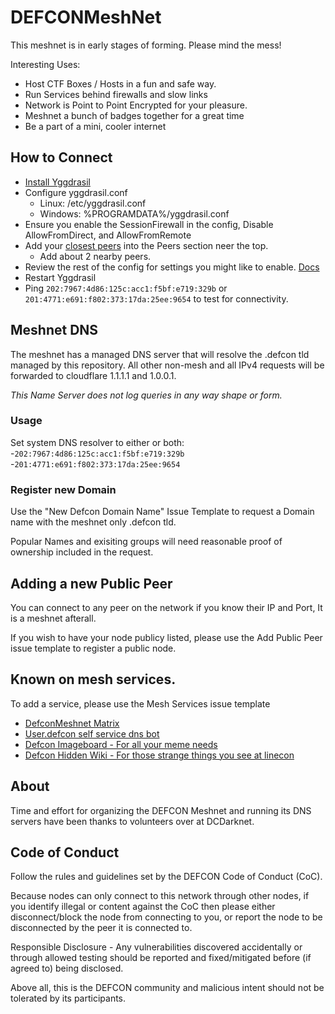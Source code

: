 # DEFCONMeshNet
This meshnet is in early stages of forming. Please mind the mess!

Interesting Uses:
- Host CTF Boxes / Hosts in a fun and safe way. 
- Run Services behind firewalls and slow links
- Network is Point to Point Encrypted for your pleasure.
- Meshnet a bunch of badges together for a great time 
- Be a part of a mini, cooler internet

## How to Connect
- [Install Yggdrasil](https://yggdrasil-network.github.io/installation.html)
- Configure yggdrasil.conf
  - Linux: /etc/yggdrasil.conf
  - Windows: %PROGRAMDATA%/yggdrasil.conf
- Ensure you enable the SessionFirewall in the config, Disable AllowFromDirect, and AllowFromRemote
- Add your [closest peers](https://github.com/DEFCONMeshNet/DEFCONMeshNet/blob/master/publicnodes.csv) into the Peers section neer the top.
  - Add about 2 nearby peers.
- Review the rest of the config for settings you might like to enable. [Docs](https://yggdrasil-network.github.io/configuration.html)
- Restart Yggdrasil
- Ping ```202:7967:4d86:125c:acc1:f5bf:e719:329b``` or ```201:4771:e691:f802:373:17da:25ee:9654``` to test for connectivity.

## Meshnet DNS
The meshnet has a managed DNS server that will resolve the .defcon tld managed by this repository. All other non-mesh and all IPv4 requests will be forwarded to cloudflare 1.1.1.1 and 1.0.0.1. 

*This Name Server does not log queries in any way shape or form.*

### Usage
Set system DNS resolver to either or both:  
-```202:7967:4d86:125c:acc1:f5bf:e719:329b```  
-```201:4771:e691:f802:373:17da:25ee:9654```

### Register new Domain
Use the "New Defcon Domain Name" Issue Template to request a Domain name with the meshnet only .defcon tld.

Popular Names and exisiting groups will need reasonable proof of ownership included in the request.

## Adding a new Public Peer
You can connect to any peer on the network if you know their IP and Port, It is a meshnet afterall.

If you wish to have your node publicy listed, please use the Add Public Peer issue template to register a public node.

## Known on mesh services.
To add a service, please use the Mesh Services issue template
- [DefconMeshnet Matrix](https://[200:2c03:79b4:4257:ce90:7582:4c5a:d946])
- [User.defcon self service dns bot](http://[201:6170:df3e:3de1:51a4:fac4:5b17:2d82]/)
- [Defcon Imageboard - For all your meme needs](http://[200:a8ec:216c:7550:bb88:a417:3956:d41]/index.html)
- [Defcon Hidden Wiki - For those strange things you see at linecon](http://[204:27e3:4f7c:2a89:8813:a9c6:14db:b3cc]/)

## About

Time and effort for organizing the DEFCON Meshnet and running its DNS servers have been thanks to volunteers over at DCDarknet.

## Code of Conduct

Follow the rules and guidelines set by the DEFCON Code of Conduct (CoC).

Because nodes can only connect to this network through other nodes, if you identify illegal or content against the CoC then please either disconnect/block the node from connecting to you, or report the node to be disconnected by the peer it is connected to.

Responsible Disclosure - Any vulnerabilities discovered accidentally or through allowed testing should be reported and fixed/mitigated before (if agreed to) being disclosed.

Above all, this is the DEFCON community and malicious intent should not be tolerated by its participants.
